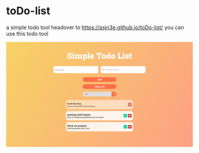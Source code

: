 # toDo-list

a simple todo tool
headover to <a href="https://asjn3e.github.io/toDo-list/">https://asjn3e.github.io/toDo-list/</a> you can use this todo tool

<img src="https://raw.githubusercontent.com/asjn3e/toDo-list/master/finalBanner.png" />
